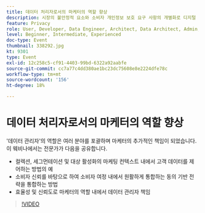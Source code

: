 ```yaml
---
title: 데이터 처리자로서의 마케터의 역할 향상
description: 시장의 불안정적 요소와 소비자 개인정보 보호 요구 사항의 개별화로 디지털 마케터에게 어려운 시나리오가 제공될 수 있습니다. 마케팅 팀은 규정 오른쪽의 캠페인을 유지하기 위해 IT 담당자가 향후 데이터 거버넌스 프로세스를 교정할 수 있는 능률적인 프로세스를 갖춰야 합니다. 이 프로세스는 모든 사람이 소비자 데이터의 책임 있는 사용 규칙을 준수하고 적용할 수 있도록 지원하는 것입니다. 책임 있는 데이터 관리를 위한 주요 고려 사항에 대해 Adobe 및 Scotiabank Digital의 이야기를 들어보십시오.
feature: Privacy
role: User, Developer, Data Engineer, Architect, Data Architect, Admin, Leader
level: Beginner, Intermediate, Experienced
doc-type: Event
thumbnail: 338292.jpg
kt: 9301
type: Event
exl-id: 12c258c5-cf91-4403-99bd-6322a92aabfe
source-git-commit: cc7a77c4dd380ae1bc23dc75608e8e2224dfe78c
workflow-type: tm+mt
source-wordcount: '156'
ht-degree: 18%

---
```


# 데이터 처리자로서의 마케터의 역할 향상

&#39;데이터 관리자&#39;의 역할은 여러 분야를 포괄하며 마케터의 추가적인 책임이 되었습니다. 이 웨비나에서는 전문가가 다음을 공유합니다.

* 컬렉션, 세그먼테이션 및 대상 활성화의 마케팅 컨텍스트 내에서 고객 데이터를 제어하는 방법의 예
* 소비자 신뢰를 바탕으로 하여 소비자 여정 내에서 원활하게 통합하는 동의 기반 전략을 통합하는 방법
* 효율성 및 신뢰도로 마케터의 역할 내에서 데이터 관리자 책임

>[!VIDEO](https://video.tv.adobe.com/v/338292/?quality=12&learn=on)
